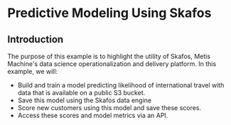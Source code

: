 # Predictive Modeling Using Skafos

## Introduction

The purpose of this example is to highlight the utility of Skafos, Metis Machine's data science operationalization and delivery platform. In this example, we will:

* Build and train a model predicting likelihood of international travel with data that is available on a public S3 bucket.
* Save this model using the Skafos data engine
* Score new customers using this model and save these scores.
* Access these scores and model metrics via an API.